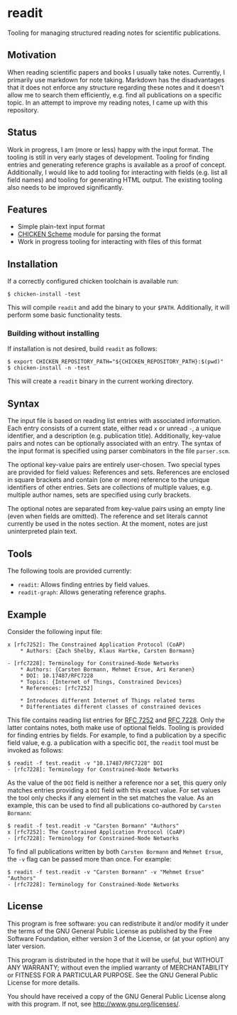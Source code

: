 # readit

Tooling for managing structured reading notes for scientific publications.

## Motivation

When reading scientific papers and books I usually take notes.
Currently, I primarily use markdown for note taking. Markdown has the
disadvantages that it does not enforce any structure regarding these
notes and it doesn't allow me to search them efficiently, e.g. find all
publications on a specific topic. In an attempt to improve my reading
notes, I came up with this repository.

## Status

Work in progress, I am (more or less) happy with the input format. The
tooling is still in very early stages of development. Tooling for
finding entries and generating reference graphs is available as a proof
of concept. Additionally, I would like to add tooling for interacting
with fields (e.g. list all field names) and tooling for generating HTML
output. The existing tooling also needs to be improved significantly.

## Features

* Simple plain-text input format
* [CHICKEN Scheme][chicken website] module for parsing the format
* Work in progress tooling for interacting with files of this format

## Installation

If a correctly configured chicken toolchain is available run:

	$ chicken-install -test

This will compile `readit` and add the binary to your `$PATH`.
Additionally, it will perform some basic functionality tests.

### Building without installing

If installation is not desired, build `readit` as follows:

	$ export CHICKEN_REPOSITORY_PATH="${CHICKEN_REPOSITORY_PATH}:$(pwd)"
	$ chicken-install -n -test

This will create a `readit` binary in the current working directory.

## Syntax

The input file is based on reading list entries with associated
information. Each entry consists of a current state, either read `x` or
unread `-`, a unique identifier, and a description (e.g. publication
title). Additionally, key-value pairs and notes can be optionally
associated with an entry. The syntax of the input format is specified
using parser combinators in the file `parser.scm`.

The optional key-value pairs are entirely user-chosen. Two special types
are provided for field values: References and sets. References are
enclosed in square brackets and contain (one or more) reference to the
unique identifiers of other entries. Sets are collections of multiple
values, e.g. multiple author names, sets are specified using curly
brackets.

The optional notes are separated from key-value pairs using an empty
line (even when fields are omitted). The reference and set literals
cannot currently be used in the notes section. At the moment, notes are
just uninterpreted plain text.

## Tools

The following tools are provided currently:

* `readit`: Allows finding entries by field values.
* `readit-graph`: Allows generating reference graphs.

## Example

Consider the following input file:

	x [rfc7252]: The Constrained Application Protocol (CoAP)
		* Authors: {Zach Shelby, Klaus Hartke, Carsten Bormann}

	- [rfc7228]: Terminology for Constrained-Node Networks
		* Authors: {Carsten Bormann, Mehmet Ersue, Ari Keranen}
		* DOI: 10.17487/RFC7228
		* Topics: {Internet of Things, Constrained Devices}
		* References: [rfc7252]

		* Introduces different Internet of Things related terms
		* Differentiates different classes of constrained devices

This file contains reading list entries for [RFC 7252][rfc7252] and
[RFC 7228][rfc7228]. Only the latter contains notes, both make use of
optional fields. Tooling is provided for finding entries by fields. For
example, to find a publication by a specific field value, e.g. a
publication with a specific `DOI`, the `readit` tool must be invoked as
follows:

	$ readit -f test.readit -v "10.17487/RFC7228" DOI
	- [rfc7228]: Terminology for Constrained-Node Networks

As the value of the `DOI` field is neither a reference nor a set, this
query only matches entries providing a `DOI` field with this exact
value. For set values the tool only checks if any element in the set
matches the value. As an example, this can be used to find all
publications co-authored by `Carsten Bormann`:

	$ readit -f test.readit -v "Carsten Bormann" "Authors"
	x [rfc7252]: The Constrained Application Protocol (CoAP)
	- [rfc7228]: Terminology for Constrained-Node Networks

To find all publications written by both `Carsten Bormann` and `Mehmet
Ersue`, the `-v` flag can be passed more than once. For example:

	$ readit -f test.readit -v "Carsten Bormann" -v "Mehmet Ersue" "Authors"
	- [rfc7228]: Terminology for Constrained-Node Networks

## License

This program is free software: you can redistribute it and/or modify it
under the terms of the GNU General Public License as published by the
Free Software Foundation, either version 3 of the License, or (at your
option) any later version.

This program is distributed in the hope that it will be useful, but
WITHOUT ANY WARRANTY; without even the implied warranty of
MERCHANTABILITY or FITNESS FOR A PARTICULAR PURPOSE. See the GNU General
Public License for more details.

You should have received a copy of the GNU General Public License along
with this program. If not, see <http://www.gnu.org/licenses/>.

[chicken website]: https://call-cc.org/
[rfc7252]: https://tools.ietf.org/html/rfc7252
[rfc7228]: https://tools.ietf.org/html/rfc7228
